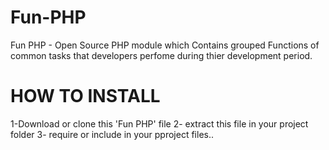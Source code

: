 # Fun-PHP
Fun PHP - Open Source PHP module which Contains grouped Functions of common tasks that developers perfome during thier development period.

# HOW TO INSTALL
1-Download or clone this 'Fun PHP' file
2- extract this file in your project folder
3- require or include in your pproject files..


